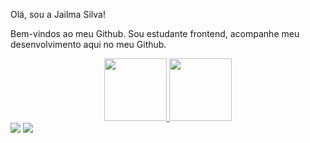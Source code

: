 <!--
Here are some ideas to get you started:

- 🔭 I’m currently working on ...
- 🌱 I’m currently learning ...
- 👯 I’m looking to collaborate on ...
- 🤔 I’m looking for help with ...
- 💬 Ask me about ...
- 📫 How to reach me: ...
- 😄 Pronouns: ...
- ⚡ Fun fact: ..
-->


Olá, sou a Jailma Silva!

Bem-vindos ao meu Github.
Sou estudante frontend, acompanhe meu desenvolvimento aqui no meu Github.


<div align="center">
  <a href="https://github.com/JailmaSilva">
  <img height="100cm" src="https://github-readme-stats.vercel.app/api?username=JailmaSilva&show_icons=true&theme=dracula&include_all_commits=true&count_private=true"/>
  <img height="100cm" src="https://github-readme-stats.vercel.app/api/top-langs/?username=JailmaSilva&layout=compact&langs_count=7&theme=dark"/>
</div>
 
 
 
 <div> <a href="https://www.instagram.com/jailmadev/" target="_blank"><img src="https://img.shields.io/badge/-Instagram-%23E4405F?style=for-the-badge&logo=instagram&logoColor=white" target="_blank"></a>
 <a href="https://www.linkedin.com/in/jailma-maria-silva/" target="_blank"><img src="https://img.shields.io/badge/-LinkedIn-%230077B5?style=for-the-badge&logo=linkedin&logoColor=white" target="_blank"></a> </div>
 



